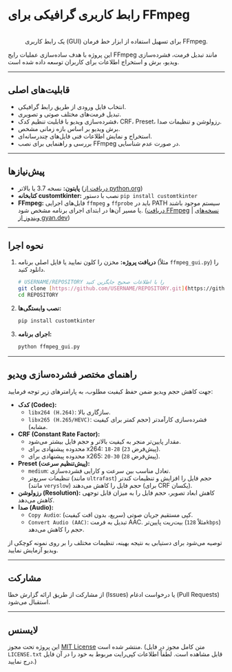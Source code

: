 # رابط کاربری گرافیکی برای FFmpeg

<p align="center">
  <br/>
  یک رابط کاربری (GUI) برای تسهیل استفاده از ابزار خط فرمان FFmpeg.
</p>

این پروژه با هدف ساده‌سازی عملیات رایج FFmpeg مانند تبدیل فرمت، فشرده‌سازی ویدیو، برش و استخراج اطلاعات برای کاربران توسعه داده شده است.

-----

## قابلیت‌های اصلی

* انتخاب فایل ورودی از طریق رابط گرافیکی.
* تبدیل فرمت‌های مختلف صوتی و تصویری.
* فشرده‌سازی ویدیو با قابلیت تنظیم کدک، CRF، Preset، رزولوشن و تنظیمات صدا.
* برش ویدیو بر اساس بازه زمانی مشخص.
* استخراج و نمایش اطلاعات فنی فایل‌های چندرسانه‌ای.
* بررسی و راهنمایی برای نصب FFmpeg در صورت عدم شناسایی.

-----

## پیش‌نیازها

* **پایتون:** نسخه 3.7 یا بالاتر ([دریافت از python.org](https://www.python.org/downloads/))
* **کتابخانه customtkinter:** نصب با دستور `pip install customtkinter`
* **FFmpeg:** فایل‌های اجرایی `ffmpeg` و `ffprobe` باید در PATH سیستم موجود باشند یا مسیر آن‌ها در ابتدای اجرای برنامه مشخص شود. ([دریافت FFmpeg](https://ffmpeg.org/download.html) | [نسخه‌های ویندوز از gyan.dev](https://gyan.dev/ffmpeg/builds/))

-----

## نحوه اجرا

1.  **دریافت پروژه:**
    مخزن را کلون نمایید یا فایل اصلی برنامه (مثلاً `ffmpeg_gui.py`) را دانلود کنید.
    ```bash
    # USERNAME/REPOSITORY را با اطلاعات صحیح جایگزین کنید
    git clone [https://github.com/USERNAME/REPOSITORY.git](https://github.com/USERNAME/REPOSITORY.git)
    cd REPOSITORY
    ```
2.  **نصب وابستگی‌ها:**
    ```bash
    pip install customtkinter
    ```
3.  **اجرای برنامه:**
    ```bash
    python ffmpeg_gui.py
    ```

-----

## راهنمای مختصر فشرده‌سازی ویدیو

جهت کاهش حجم ویدیو ضمن حفظ کیفیت مطلوب، به پارامترهای زیر توجه فرمایید:

* **کدک (Codec):**
    * `libx264 (H.264)`: سازگاری بالا.
    * `libx265 (H.265/HEVC)`: فشرده‌سازی کارآمدتر (حجم کمتر برای کیفیت مشابه).
* **CRF (Constant Rate Factor):**
    * مقدار پایین‌تر منجر به کیفیت بالاتر و حجم فایل بیشتر می‌شود.
    * محدوده پیشنهادی برای x264: `18-28` (پیش‌فرض `23`).
    * محدوده پیشنهادی برای x265: `20-30` (پیش‌فرض `28`).
* **Preset (پیش‌تنظیم سرعت):**
    * `medium`: تعادل مناسب بین سرعت و کارایی فشرده‌سازی.
    * تنظیمات سریع‌تر (مانند `ultrafast`) حجم فایل را افزایش و تنظیمات کندتر (مانند `veryslow`) حجم فایل را کاهش می‌دهند (برای CRF یکسان).
* **رزولوشن (Resolution):** کاهش ابعاد تصویر، حجم فایل را به میزان قابل توجهی کاهش می‌دهد.
* **صدا (Audio):**
    * `Copy Audio`: کپی مستقیم جریان صوتی (سریع، بدون افت کیفیت).
    * `Convert Audio (AAC)`: تبدیل به فرمت AAC. بیت‌ریت پایین‌تر (مثلاً `128kbps`) حجم را کاهش می‌دهد.

توصیه می‌شود برای دستیابی به نتیجه بهینه، تنظیمات مختلف را بر روی نمونه کوچکی از ویدیو آزمایش نمایید.

-----

## مشارکت

از مشارکت از طریق ارائه گزارش خطا (Issues) یا درخواست ادغام (Pull Requests) استقبال می‌شود.

-----

## لایسنس

این پروژه تحت مجوز [MIT License](LICENSE.txt) منتشر شده است.
(متن کامل مجوز در فایل `LICENSE.txt` قابل مشاهده است. لطفاً اطلاعات کپی‌رایت مربوط به خود را در آن فایل درج نمایید.)